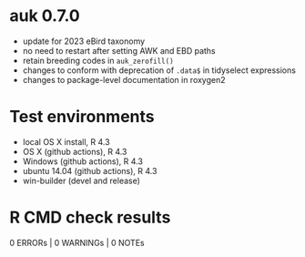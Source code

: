 # auk 0.7.0

- update for 2023 eBird taxonomy
- no need to restart after setting AWK and EBD paths
- retain breeding codes in `auk_zerofill()`
- changes to conform with deprecation of `.data$` in tidyselect expressions
- changes to package-level documentation in roxygen2

# Test environments

- local OS X install, R 4.3
- OS X (github actions), R 4.3
- Windows (github actions), R 4.3
- ubuntu 14.04 (github actions), R 4.3
- win-builder (devel and release)

# R CMD check results

0 ERRORs | 0 WARNINGs | 0 NOTEs
